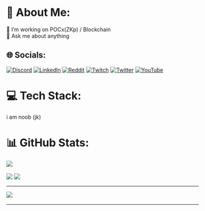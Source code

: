 # 💫 About Me:
🔭 I’m  working on POCx(ZKp) / Blockchain <br> 💬 Ask me about anything<br>


## 🌐 Socials:
[![Discord](https://img.shields.io/badge/Discord-%237289DA.svg?logo=discord&logoColor=white)](https://discord.gg/https://discord.gg/x5GAX3RK) [![LinkedIn](https://img.shields.io/badge/LinkedIn-%230077B5.svg?logo=linkedin&logoColor=white)](https://linkedin.com/in/abin-b-vinod-b0533820a) [![Reddit](https://img.shields.io/badge/Reddit-%23FF4500.svg?logo=Reddit&logoColor=white)](https://reddit.com/user/gtfwabin123) [![Twitch](https://img.shields.io/badge/Twitch-%239146FF.svg?logo=Twitch&logoColor=white)](https://twitch.tv/gtfwabinyt) [![Twitter](https://img.shields.io/badge/Twitter-%231DA1F2.svg?logo=Twitter&logoColor=white)](https://twitter.com/AbinBVinod) [![YouTube](https://img.shields.io/badge/YouTube-%23FF0000.svg?logo=YouTube&logoColor=white)](https://www.youtube.com/@GTFWABIN) 

# 💻 Tech Stack:
  i am noob (jk)




  
# 📊 GitHub Stats:
![](https://github-readme-stats.vercel.app/api?username=0xAbin&theme=dark&hide_border=false&include_all_commits=false&count_private=true)

[![](https://github-readme-activity-graph.cyclic.app/graph?username=0xAbin&theme=github-compact)](https://github.com/ashutosh00710/github-readme-activity-graph)
![](https://github-readme-streak-stats.herokuapp.com/?user=0xAbin&theme=dark&hide_border=false)<br/>
<!--![](https://github-readme-stats.vercel.app/api/top-langs/?username=AbinBVinod&theme=dark&hide_border=false&include_all_commits=false&count_private=false&layout=compact)-->

---
[![](https://visitcount.itsvg.in/api?id=0xAbin&label=Profile%20Views&color=12&icon=5&pretty=false)](https://visitcount.itsvg.in)

---

<!--![](https://github.com/AbinBVinod/AbinBVinod/blob/WORK/github-user-contribution.svg)-->
<!--![](https://github.com/Platane/snk/raw/output/github-contribution-grid-snake.svg)
